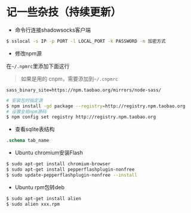 # 记一些杂技（持续更新）

- 命令行连接shadowsocks客户端

```bash
$ sslocal -s IP -p PORT -l LOCAL_PORT -k PASSWORD -m 加密方式
```

- 修改npm源

在`~/.npmrc`里添加下面这行

> 如果是用的 cnpm，需要添加到`~/.cnpmrc`
```test
sass_binary_site=https://npm.taobao.org/mirrors/node-sass/
```

```bash
# 安装包时指定源
$ npm install -gd package --registry=http://registry.npm.taobao.org
# 设置全局npm源码
$ npm config set registry http://registry.npm.taobao.org
```

- 查看sqlite表结构

```sql
.schema tab_name
```

- Ubuntu chromium安装Flash

```bash
$ sudo apt-get install chromium-browser
$ sudo apt-get install pepperflashplugin-nonfree
$ sudo update-pepperflashplugin-nonfree --install
```

- Ubuntu rpm包转deb

```bash
$ sudo apt-get install alien
$ sudo alien xxx.rpm
```
